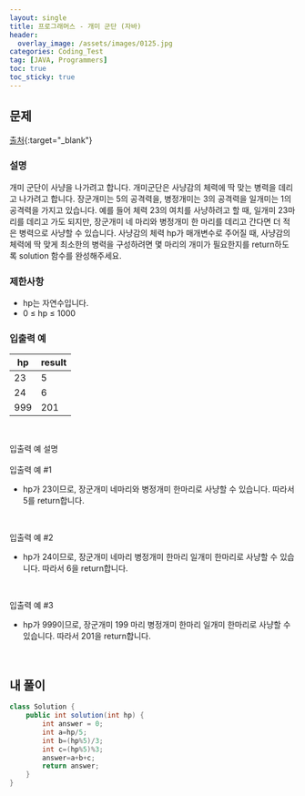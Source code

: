 ```yaml
---
layout: single
title: 프로그래머스 - 개미 군단 (자바)
header:
  overlay_image: /assets/images/0125.jpg
categories: Coding_Test
tag: [JAVA, Programmers]
toc: true
toc_sticky: true
---
```


## 문제
[출처](https://school.programmers.co.kr/learn/courses/30/lessons/120837?language=java){:target="_blank"}
### 설명
개미 군단이 사냥을 나가려고 합니다. 개미군단은 사냥감의 체력에 딱 맞는 병력을 데리고 나가려고 합니다. 장군개미는 5의 공격력을, 병정개미는 3의 공격력을 일개미는 1의 공격력을 가지고 있습니다. 예를 들어 체력 23의 여치를 사냥하려고 할 때, 일개미 23마리를 데리고 가도 되지만, 장군개미 네 마리와 병정개미 한 마리를 데리고 간다면 더 적은 병력으로 사냥할 수 있습니다. 사냥감의 체력 hp가 매개변수로 주어질 때, 사냥감의 체력에 딱 맞게 최소한의 병력을 구성하려면 몇 마리의 개미가 필요한지를 return하도록 solution 함수를 완성해주세요.

### 제한사항

 * hp는 자연수입니다.
 * 0 ≤ hp ≤ 1000

### 입출력 예

hp|result
---|---
23|5
24|6
999|201

<br/>

입출력 예 설명 <br/>
<br/>
입출력 예 #1

 * hp가 23이므로, 장군개미 네마리와 병정개미 한마리로 사냥할 수 있습니다. 따라서 5를 return합니다.
<br/>

입출력 예 #2

 * hp가 24이므로, 장군개미 네마리 병정개미 한마리 일개미 한마리로 사냥할 수 있습니다. 따라서 6을 return합니다.
<br/>

입출력 예 #3

 * hp가 999이므로, 장군개미 199 마리 병정개미 한마리 일개미 한마리로 사냥할 수 있습니다. 따라서 201을 return합니다.
<br/>

## 내 풀이
```java
class Solution {
    public int solution(int hp) {
        int answer = 0;
        int a=hp/5;
        int b=(hp%5)/3;
        int c=(hp%5)%3;
        answer=a+b+c;
        return answer;
    }
}
```